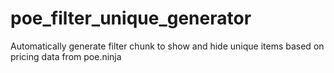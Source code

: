 # poe_filter_unique_generator
Automatically generate filter chunk to show and hide unique items based on pricing data from poe.ninja
